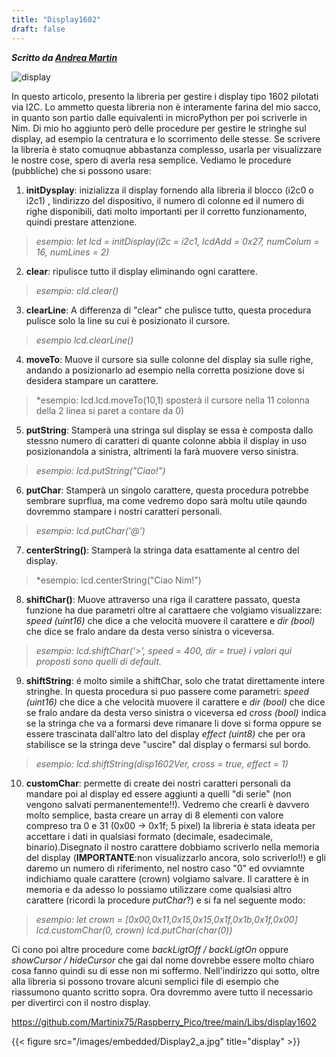 ```yaml
---
title: "Display1602"
draft: false
--- 
```

***Scritto da [Andrea Martin](https://sites.google.com/view/martinix/home)***

![display](/images/embedded/Display2.png)


In questo articolo, presento la libreria per gestire i display tipo 1602 pilotati via I2C. Lo ammetto questa libreria non è interamente farina del mio sacco, in quanto son partio dalle equivalenti in microPython per poi scriverle in Nim. Di mio ho aggiunto però delle procedure per gestire le stringhe sul display, ad esempio la centratura e lo scorrimento delle stesse. Se scrivere la libreria è stato comuqnue abbastanza complesso, usarla per visualizzare le nostre cose, spero di averla resa semplice. Vediamo le procedure (pubbliche) che si possono usare:

1. **initDysplay**: inizializza il display fornendo alla libreria il blocco (i2c0 o i2c1) , lindirizzo del dispositivo, il numero di colonne ed il numero di righe disponibili, dati molto importanti per il corretto funzionamento, quindi prestare attenzione.
>*esempio: let lcd = initDisplay(i2c = i2c1, lcdAdd = 0x27, numColum = 16, numLines = 2)*

2. **clear**: ripulisce tutto il display eliminando ogni carattere.
>*esempio: cld.clear()*

3. **clearLine**: A differenza di "clear" che pulisce tutto, questa procedura pulisce solo la line su cui è posizionato il cursore.
>*esempio lcd.clearLine()*

4. **moveTo**: Muove il cursore sia sulle colonne del display sia sulle righe, andando a posizionarlo ad esempio nella corretta posizione dove si desidera stampare un carattere.
>*esempio: lcd.lcd.moveTo(10,1) sposterà il cursore nella 11 colonna della 2 linea si paret a contare da 0)

5. **putString**: Stamperà una stringa sul display se essa è composta dallo stessno numero di caratteri di quante colonne abbia il display in uso posizionandola a sinistra, altrimenti la farà muovere verso sinistra.
>*esempio: lcd.putString("Ciao!")*

6. **putChar**: Stamperà un singolo carattere, questa procedura potrebbe sembrare suprflua, ma come vedremo dopo sarà moltu utile qaundo dovremmo stampare i nostri caratteri personali.
>*esempio: lcd.putChar('@')*

7. **centerString()**: Stamperà la stringa data esattamente al centro del display.
>*esempio: lcd.centerString("Ciao Nim!")

8. **shiftChar()**: Muove attraverso una riga il carattere passato, questa funzione ha due parametri oltre al carattaere che volgiamo visualizzare: *speed (uint16)* che dice a che velocità muovere il carattere e *dir (bool)* che dice se fralo andare da desta verso sinistra o viceversa.
>*esempio: lcd.shiftChar('>', speed = 400, dir = true) i valori qui proposti sono quelli di default.*

9. **shiftString**: é molto simile a shiftChar, solo che tratat direttamente intere stringhe. In questa procedura si puo passere come parametri: *speed (uint16)* che dice a che velocità muovere il carattere e *dir (bool)* che dice se fralo andare da desta verso sinistra o viceversa ed *cross (bool)* indica se la stringa che va a formarsi deve rimanare li dove si forma oppure se essere trascinata dall'altro lato del display  *effect (uint8)* che per ora stabilisce se la stringa deve "uscire" dal display o fermarsi sul bordo.
>*esempio: lcd.shiftString(disp1602Ver, cross = true, effect = 1)*

10. **customChar**: permette di create dei nostri caratteri personali da mandare poi al display ed essere aggiunti a quelli "di serie" (non vengono salvati permanentemente!!). Vedremo che crearli è davvero molto semplice, basta creare un array di 8 elementi con valore compreso tra 0 e 31 (0x00 -> 0x1f; 5 pixel) la libreria è stata ideata per accettare i dati in qualsiasi formato (decimale, esadecimale, binario).Disegnato il nostro carattere  dobbiamo scriverlo nella memoria del display (**IMPORTANTE**:non visualizzarlo ancora, solo scriverlo!!) e gli daremo un numero di riferimento, nel nostro caso "0" ed ovviamnte indichiamo quale carattere (crown) volgiamo salvare. Il carattere è in memoria e da adesso lo possiamo utilizzare come qualsiasi altro carattere (ricordi la procedure *putChar*?) e si fa nel seguente modo:
> *esempio: 
let crown = [0x00,0x11,0x15,0x15,0x1f,0x1b,0x1f,0x00]
lcd.customChar(0, crown) 
lcd.putChar(char(0))*

Ci cono poi altre procedure come *backLigtOff / backLigtOn* oppure *showCursor / hideCursor* che gai dal nome dovrebbe essere molto chiaro cosa fanno quindi su di esse non mi soffermo. Nell'indirizzo qui sotto, oltre alla libreria si possono trovare alcuni semplici file di esempio che riassumono quanto scritto sopra. Ora dovremmo avere tutto il necessario per divertirci con il nostro display.

<https://github.com/Martinix75/Raspberry_Pico/tree/main/Libs/display1602>

{{< figure src="/images/embedded/Display2_a.jpg" title="display" >}}